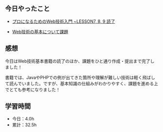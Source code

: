 ## 今日やったこと
- [プロになるためのWeb技術入門 ~LESSON7, 8, 9 読了](https://www.notion.so/Web-c35f826dd5654c7f83991e60b3f5d89d#cf5d256b6eb14aeda051f7002360b992)

- [Web技術の基本について課題](https://qiita.com/yyy_muu/private/0fa5293e099a0fe625ce)

## 感想
今日はWeb技術基本書籍の読了のほか、課題をひと通り作成・提出まで完了しました！

書籍では、JavaやPHPでの例が出てきた箇所や理解が難しい技術は軽く飛ばして読んでいました。ですが、基本知識の仕組みがわかりやすく、課題を進める上でとても参考になりました！

## 学習時間
- 今日：4.0h
- 累計：32.5h